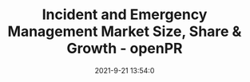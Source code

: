 ---
"title": "Incident and Emergency Management Market Size, Share & Growth - openPR"
"date": "2021-9-21 13:54:0"
"feed_name": "GOOGLENEWSINDUSTRIAL"
"feed_website": "https://news.google.com/search?q=industrial%2Bincident&hl=en-US&gl=US&ceid=US:en"
"feed_rss": "https://news.google.com/rss/search?q=industrial%2Bincident&hl=en-US&gl=US&ceid=US:en"
"link": "https://www.openpr.com/news/2401084/incident-and-emergency-management-market-size-share-growth"
"file": "_posts/2021-1-1-803d556a072f691664a88a971da0c255fedb6c34.md"
"accident": "0"
"drilling": "0"
"dead": "0"
"injured": "0"
"where": "unknown site"
"place": "unknown place"
---